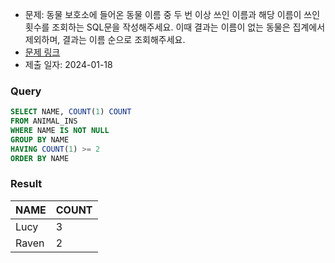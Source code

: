 - 문제: 동물 보호소에 들어온 동물 이름 중 두 번 이상 쓰인 이름과 해당 이름이 쓰인 횟수를 조회하는 SQL문을 작성해주세요. 이때 결과는 이름이 없는 동물은 집계에서 제외하며, 결과는 이름 순으로 조회해주세요.
- [문제 링크](https://school.programmers.co.kr/learn/courses/30/lessons/59041)
- 제출 일자: 2024-01-18

### Query

```sql
SELECT NAME, COUNT(1) COUNT
FROM ANIMAL_INS
WHERE NAME IS NOT NULL
GROUP BY NAME
HAVING COUNT(1) >= 2
ORDER BY NAME
```

### Result

| NAME | COUNT |
| :---- | :- |
| Lucy | 3 |
| Raven | 2 |
